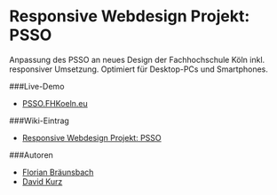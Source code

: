 # Responsive Webdesign Projekt: PSSO
Anpassung des PSSO an neues Design der Fachhochschule Köln inkl. responsiver Umsetzung.
Optimiert für Desktop-PCs und Smartphones.

###Live-Demo
- [PSSO.FHKoeln.eu](https://psso.fhkoeln.eu/index.php)

###Wiki-Eintrag
- [Responsive Webdesign Projekt: PSSO](https://github.com/fh-koeln/wba1-2014/wiki/Responsive-Webdesign-Projekt:-PSSO)

###Autoren
- [Florian Bräunsbach](https://github.com/flobraeun)
- [David Kurz](https://github.com/MDXDave)